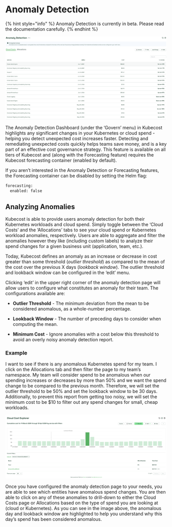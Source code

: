 # Anomaly Detection

{% hint style="info" %}
Anomaly Detection is currently in beta. Please read the documentation carefully.
{% endhint %}

![Anomaly Detection Dashboard](/images/anomalydetection-dashboard.png)

The Anomaly Detection Dashboard (under the ‘Govern’ menu) in Kubecost highlights any significant changes in your Kubernetes or cloud spend - helping you detect unexpected cost increases faster. Detecting and remediating unexpected costs quickly helps teams save money, and is a key part of an effective cost governance strategy. This feature is available on all tiers of Kubecost and (along with the Forecasting feature) requires the Kubecost forecasting container (enabled by default).

If you aren’t interested in the Anomaly Detection or Forecasting features, the Forecasting container can be disabled by setting the Helm flag:

```
forecasting:
  enabled: false
```

## Analyzing Anomalies

Kubecost is able to provide users anomaly detection for both their Kubernetes workloads and cloud spend. Simply toggle between the ‘Cloud Costs’ and the ‘Allocations’ tabs to see your cloud spend or Kubernetes workload anomalies, respectively. Users are able to aggregate and filter the anomalies however they like (including custom labels) to analyze their spend changes for a given business unit (application, team, etc.).

Today, Kubecost defines an anomaly as an increase or decrease in cost greater than some threshold (*outlier threshold*) as compared to the mean of the cost over the previous X days (*lookback window*). The outlier threshold and lookback window can be configured in the ‘edit’ menu.

Clicking ‘edit’ in the upper right corner of the anomaly detection page will allow users to configure what constitutes an anomaly for their team. The configurations available are:

- **Outlier Threshold** - The minimum deviation from the mean to be considered anomalous, as a whole-number percentage.

- **Lookback Window** - The number of preceding days to consider when computing the mean.

- **Minimum Cost** - Ignore anomalies with a cost below this threshold to avoid an overly noisy anomaly detection report.

### Example

I want to see if there is any anomalous Kubernetes spend for my team. I click on the Allocations tab and then filter the page to my team’s namespace. My team will consider spend to be anomalous when our spending increases or decreases by more than 50% and we want the spend change to be compared to the previous month. Therefore, we will set the outlier threshold to be 50% and set the lookback window to be 30 days. Additionally, to prevent this report from getting too noisy, we will set the minimum cost to be $10 to filter out any spend changes for small, cheap workloads.

![Anomaly Detection Drilldown](/images/anomalydectection-drilldown.png)

Once you have configured the anomaly detection page to your needs, you are able to see which entities have anomalous spend changes. You are then able to click on any of these anomalies to drill-down to either the Cloud Costs page or Allocations based on the type of spend you are looking at (cloud or Kubernetes). As you can see in the image above, the anomalous day and lookback window are highlighted to help you understand why this day’s spend has been considered anomalous.